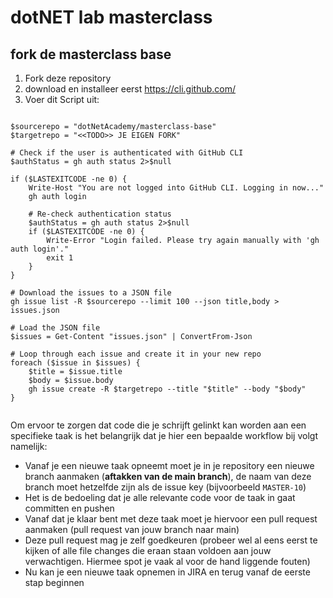 
# dotNET lab masterclass

## fork de masterclass base
1. Fork deze repository 
2. download en installeer eerst https://cli.github.com/
3. Voer dit Script uit:

```

$sourcerepo = "dotNetAcademy/masterclass-base"
$targetrepo = "<<TODO>> JE EIGEN FORK"

# Check if the user is authenticated with GitHub CLI
$authStatus = gh auth status 2>$null

if ($LASTEXITCODE -ne 0) {
    Write-Host "You are not logged into GitHub CLI. Logging in now..."
    gh auth login

    # Re-check authentication status
    $authStatus = gh auth status 2>$null
    if ($LASTEXITCODE -ne 0) {
        Write-Error "Login failed. Please try again manually with 'gh auth login'."
        exit 1
    }
}

# Download the issues to a JSON file
gh issue list -R $sourcerepo --limit 100 --json title,body > issues.json

# Load the JSON file
$issues = Get-Content "issues.json" | ConvertFrom-Json

# Loop through each issue and create it in your new repo
foreach ($issue in $issues) {
    $title = $issue.title
    $body = $issue.body
    gh issue create -R $targetrepo --title "$title" --body "$body"
}
 

```


Om ervoor te zorgen dat code die je schrijft gelinkt kan worden aan een specifieke taak is het belangrijk dat je hier een bepaalde workflow bij volgt namelijk:
- Vanaf je een nieuwe taak opneemt moet je in je repository een nieuwe branch aanmaken (**aftakken van de main branch**), de naam van deze branch moet hetzelfde zijn als de issue key (bijvoorbeeld `MASTER-10`)
- Het is de bedoeling dat je alle relevante code voor de taak in gaat committen en pushen
- Vanaf dat je klaar bent met deze taak moet je hiervoor een pull request aanmaken (pull request van jouw branch naar main)
- Deze pull request mag je zelf goedkeuren (probeer wel al eens eerst te kijken of alle file changes die eraan staan voldoen aan jouw verwachtigen. Hiermee spot je vaak al voor de hand liggende fouten)
- Nu kan je een nieuwe taak opnemen in JIRA en terug vanaf de eerste stap beginnen

